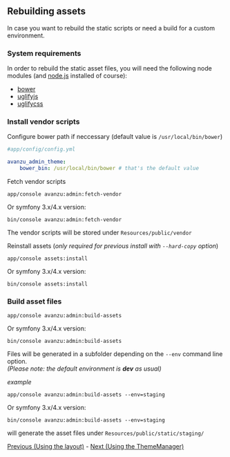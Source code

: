 ## Rebuilding assets
In case you want to rebuild the static scripts or need a build for a custom environment.

### System requirements
In order to rebuild the static asset files, you will need the following node modules (and [node.js](http://nodejs.org/) installed of course):

* [bower](https://www.npmjs.com/package/bower)
* [uglifyjs](https://github.com/mishoo/UglifyJS2)
* [uglifycss](https://github.com/fmarcia/UglifyCSS)


### Install vendor scripts

Configure bower path if neccessary (default value is `/usr/local/bin/bower`)

```yaml
#app/config/config.yml

avanzu_admin_theme:
    bower_bin: /usr/local/bin/bower # that's the default value
```

Fetch vendor scripts

	app/console avanzu:admin:fetch-vendor

Or symfony 3.x/4.x version:

	bin/console avanzu:admin:fetch-vendor
	
The vendor scripts will be stored under `Resources/public/vendor`

Reinstall assets (*only required for previous install with `--hard-copy` option*)

    app/console assets:install

Or symfony 3.x/4.x version:

    bin/console assets:install
    
### Build asset files

    app/console avanzu:admin:build-assets
    
Or symfony 3.x/4.x version:

    bin/console avanzu:admin:build-assets

Files will be generated in a subfolder depending on the `--env` command line option.<br/>
*(Please note: the default environment is ___dev___ as usual)*

*example*

    app/console avanzu:admin:build-assets --env=staging
    
Or symfony 3.x/4.x version:

    bin/console avanzu:admin:build-assets --env=staging
    
will generate the asset files under `Resources/public/static/staging/`

[Previous (Using the layout)][1] - [Next (Using the ThemeManager)][2]

[1]: https://github.com/avanzu/AdminThemeBundle/blob/master/Resources/docs/layout.md
[2]: https://github.com/avanzu/AdminThemeBundle/blob/master/Resources/docs/theme_manager.md
